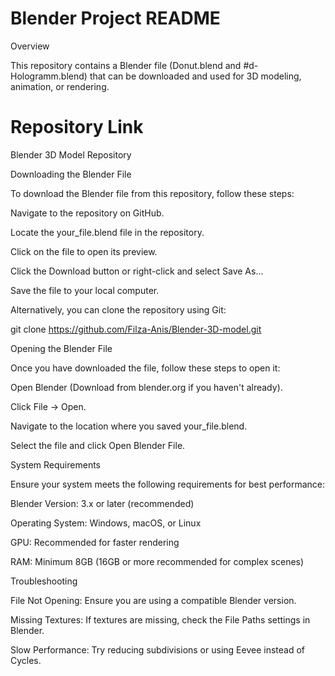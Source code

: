 # Blender Project README

Overview

This repository contains a Blender file (Donut.blend and #d-Hologramm.blend) that can be downloaded and used for 3D modeling, animation, or rendering.

# Repository Link

Blender 3D Model Repository

Downloading the Blender File

To download the Blender file from this repository, follow these steps:

Navigate to the repository on GitHub.

Locate the your_file.blend file in the repository.

Click on the file to open its preview.

Click the Download button or right-click and select Save As...

Save the file to your local computer.

Alternatively, you can clone the repository using Git:

git clone https://github.com/Filza-Anis/Blender-3D-model.git

Opening the Blender File

Once you have downloaded the file, follow these steps to open it:

Open Blender (Download from blender.org if you haven't already).

Click File → Open.

Navigate to the location where you saved your_file.blend.

Select the file and click Open Blender File.

System Requirements

Ensure your system meets the following requirements for best performance:

Blender Version: 3.x or later (recommended)

Operating System: Windows, macOS, or Linux

GPU: Recommended for faster rendering

RAM: Minimum 8GB (16GB or more recommended for complex scenes)

Troubleshooting

File Not Opening: Ensure you are using a compatible Blender version.

Missing Textures: If textures are missing, check the File Paths settings in Blender.

Slow Performance: Try reducing subdivisions or using Eevee instead of Cycles.

